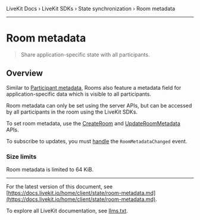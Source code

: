 LiveKit Docs › LiveKit SDKs › State synchronization › Room metadata

---

# Room metadata

> Share application-specific state with all participants.

## Overview

Similar to [Participant metadata](https://docs.livekit.io/home/client/data/participant-attributes.md), Rooms also feature a metadata field for application-specific data which is visible to all participants.

Room metadata can only be set using the server APIs, but can be accessed by all participants in the room using the LiveKit SDKs.

To set room metadata, use the [CreateRoom](https://docs.livekit.io/home/server/managing-rooms.md#create-a-room) and [UpdateRoomMetadata](https://docs.livekit.io/server/room-management.md#updateroommetadata) APIs.

To subscribe to updates, you must [handle](https://docs.livekit.io/home/client/events.md#events) the `RoomMetadataChanged` event.

### Size limits

Room metadata is limited to 64 KiB.

---


For the latest version of this document, see [https://docs.livekit.io/home/client/state/room-metadata.md](https://docs.livekit.io/home/client/state/room-metadata.md).

To explore all LiveKit documentation, see [llms.txt](https://docs.livekit.io/llms.txt).